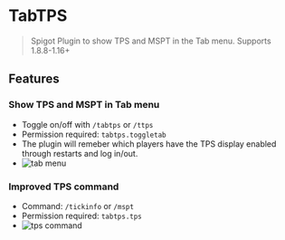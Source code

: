 # TabTPS
> Spigot Plugin to show TPS and MSPT in the Tab menu. Supports 1.8.8-1.16+

## Features

### Show TPS and MSPT in Tab menu
* Toggle on/off with ``/tabtps`` or ``/ttps``
* Permission required: ``tabtps.toggletab``
* The plugin will remeber which players have the TPS display enabled through restarts and log in/out.
* ![tab menu](https://i.imgur.com/93NmuUA.png)

### Improved TPS command
* Command: ``/tickinfo`` or ``/mspt``
* Permission required: ``tabtps.tps``
* ![tps command](https://i.imgur.com/8KyVZ9C.png)
